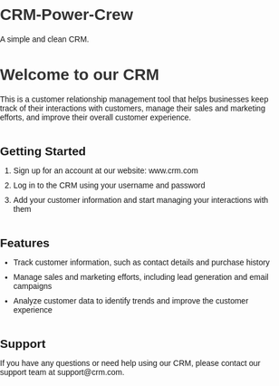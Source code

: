 # CRM-Power-Crew
A simple and clean CRM. 
<!DOCTYPE html>
<html>
<head>
  <meta charset="utf-8">
  <title>CRM README</title>
  <style>
    body {
      font-family: sans-serif;
      margin: 0;
      padding: 0;
    }
    h1 {
      color: #333;
    }
    h2 {
      margin-top: 40px;
      margin-bottom: 10px;
    }
    li {
      margin-bottom: 10px;
    }
  </style>
</head>
<body>
  <h1>Welcome to our CRM</h1>
  <p>This is a customer relationship management tool that helps businesses keep track of their interactions with customers, manage their sales and marketing efforts, and improve their overall customer experience.</p>
  <h2>Getting Started</h2>
  <ol>
    <li>Sign up for an account at our website: www.crm.com</li>
    <li>Log in to the CRM using your username and password</li>
    <li>Add your customer information and start managing your interactions with them</li>
  </ol>
  <h2>Features</h2>
  <ul>
    <li>Track customer information, such as contact details and purchase history</li>
    <li>Manage sales and marketing efforts, including lead generation and email campaigns</li>
    <li>Analyze customer data to identify trends and improve the customer experience</li>
  </ul>
  <h2>Support</h2>
  <p>If you have any questions or need help using our CRM, please contact our support team at support@crm.com.</p>
</body>
</html>
